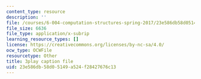 ```yaml
---
content_type: resource
description: ''
file: /courses/6-004-computation-structures-spring-2017/23e586db58d05149a524f28427676c13_CLiy3m2Jt-M.vtt
file_size: 6636
file_type: application/x-subrip
learning_resource_types: []
license: https://creativecommons.org/licenses/by-nc-sa/4.0/
ocw_type: OCWFile
resourcetype: Other
title: 3play caption file
uid: 23e586db-58d0-5149-a524-f28427676c13
---
```

